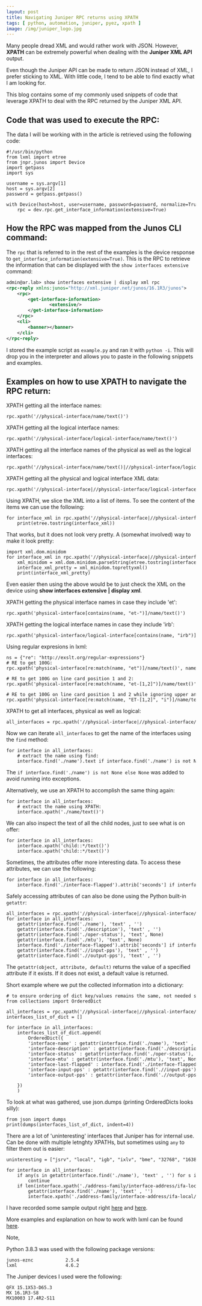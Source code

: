```yaml
---
layout: post
title: Navigating Juniper RPC returns using XPATH
tags: [ python, automation, juniper, pyez, xpath ]
image: /img/juniper_logo.jpg
---
```


Many people dread XML and would rather work with JSON. However, <b>XPATH</b> can be extremely powerful when dealing with the <b>Juniper XML API</b> output.

Even though the Juniper API can be made to return JSON instead of XML, I prefer sticking to XML. With little code, I tend to be able to find exactly what I am looking for.

This blog contains some of my commonly used snippets of code that leverage XPATH to deal with the RPC returned by the Juniper XML API.


## Code that was used to execute the RPC:

The data I will be working with in the article is retrieved using the following code:

<pre style="font-size:12px">
#!/usr/bin/python
from lxml import etree
from jnpr.junos import Device
import getpass
import sys

username = sys.argv[1]
host = sys.argv[2]
password = getpass.getpass()

with Device(host=host, user=username, password=password, normalize=True) as dev:                                  
    rpc = dev.rpc.get_interface_information(extensive=True)
</pre>

## How the RPC was mapped from the Junos CLI command:

The `rpc` that is referred to in the rest of the examples is the device response to `get_interface_information(extensive=True)`. This is the RPC to retrieve the information that can be displayed with the `show interfaces extensive` command:

```xml
admin@ar.lab> show interfaces extensive | display xml rpc 
<rpc-reply xmlns:junos="http://xml.juniper.net/junos/16.1R3/junos">
    <rpc>
        <get-interface-information>
                <extensive/>
        </get-interface-information>
    </rpc>
    <cli>
        <banner></banner>
    </cli>
</rpc-reply>
```

I stored the example script as `example.py` and ran it with `python -i`. This will drop you in the interpreter and allows you to paste in the following snippets and examples.

## Examples on how to use XPATH to navigate the RPC return:

XPATH getting all the interface names:
<pre style="font-size:12px">
rpc.xpath('//physical-interface/name/text()')
</pre>

XPATH getting all the logical interface names:
<pre style="font-size:12px">
rpc.xpath('//physical-interface/logical-interface/name/text()')
</pre>

XPATH getting all the interface names of the physical as well as the logical interfaces:
<pre style="font-size:12px">
rpc.xpath('//physical-interface/name/text()|//physical-interface/logical-interface/name/text()')
</pre>

XPATH getting all the physical and logical interface XML data:
<pre style="font-size:12px">
rpc.xpath('//physical-interface|//physical-interface/logical-interface')
</pre>

Using XPATH, we slice the XML into a list of items. To see the content of the items we can use the following:
<pre style="font-size:12px">
for interface_xml in rpc.xpath('//physical-interface|//physical-interface/logical-interface'):    
    print(etree.tostring(interface_xml))
</pre>

That works, but it does not look very pretty. A (somewhat involved) way to make it look pretty:
<pre style="font-size:12px">
import xml.dom.minidom
for interface_xml in rpc.xpath('//physical-interface|//physical-interface/logical-interface'):
    xml_minidom = xml.dom.minidom.parseString(etree.tostring(interface_xml))
    interface_xml_pretty = xml_minidom.toprettyxml()
    print(interface_xml_pretty)
</pre>

Even easier then using the above would be to just check the XML on the device using <b>show interfaces extensive | display xml</b>.

XPATH getting the physical interface names in case they include 'et':
<pre style="font-size:12px">
rpc.xpath('physical-interface[contains(name, "et-")]/name/text()')
</pre>

XPATH getting the logical interface names in case they include 'irb':
<pre style="font-size:12px">
rpc.xpath('physical-interface/logical-interface[contains(name, "irb")]/name/text()') 
</pre>

Using regular expresions in lxml:
<pre style="font-size:12px">
ns = {"re": "http://exslt.org/regular-expressions"}
# RE to get 100G:
rpc.xpath('physical-interface[re:match(name, "et")]/name/text()', namespaces=ns) 

# RE to get 100G on line card position 1 and 2:
rpc.xpath('physical-interface[re:match(name, "et-[1,2]")]/name/text()', namespaces=ns)

# RE to get 100G on line card position 1 and 2 while ignoring upper and lower case:
rpc.xpath('physical-interface[re:match(name, "ET-[1,2]", "i")]/name/text()', namespaces=ns)
</pre>

XPATH to get all interfaces, physical as well as logical:
<pre style="font-size:12px">
all_interfaces = rpc.xpath('//physical-interface|//physical-interface/logical-interface')
</pre>

Now we can iterate `all_interfaces` to get the name of the interfaces using the `find` method:
<pre style="font-size:12px">
for interface in all_interfaces:
    # extract the name using find:
    interface.find('./name').text if interface.find('./name') is not None else None
</pre>

The `if interface.find('./name') is not None else None` was added to avoid running into exceptions.

Alternatively, we use an XPATH to accomplish the same thing again:
<pre style="font-size:12px">
for interface in all_interfaces:
    # extract the name using XPATH:
    interface.xpath('./name/text()') 
</pre>

We can also inspect the text of all the child nodes, just to see what is on offer:
<pre style="font-size:12px">
for interface in all_interfaces:
    interface.xpath('child::*/text()')
    interface.xpath('child::*/text()')
</pre>

Sometimes, the attributes offer more interesting data. To access these attributes, we can use the following:
<pre style="font-size:12px">
for interface in all_interfaces:
    interface.find('./interface-flapped').attrib['seconds'] if interface.find('./interface-flapped') is not None else None
</pre>

Safely accessing attributes of can also be done using the Python built-in `getattr`:
<pre style="font-size:12px">
all_interfaces = rpc.xpath('//physical-interface|//physical-interface/logical-interface')
for interface in all_interfaces:
    getattr(interface.find('./name'), 'text' , '')
    getattr(interface.find('./description'), 'text' , '')    
    getattr(interface.find('./oper-status'), 'text', None)
    getattr(interface.find('./mtu'), 'text', None)
    interface.find('./interface-flapped').attrib['seconds'] if interface.find('./interface-flapped') is not None else None    
    getattr(interface.find('.//input-pps'), 'text' , '')
    getattr(interface.find('.//output-pps'), 'text' , '')
</pre>

The `getattr(object, attribute, default)` returns the value of a specified attribute if it exists. If it does not exist, a default value is returned.

Short example where we put the collected information into a dictionary:
<pre style="font-size:12px">
# to ensure ordering of dict key/values remains the same, not needed starting python 3.9
from collections import OrderedDict 

all_interfaces = rpc.xpath('//physical-interface|//physical-interface/logical-interface')
interfaces_list_of_dict = []

for interface in all_interfaces:
    interfaces_list_of_dict.append(
        OrderedDict({
        'interface-name' : getattr(interface.find('./name'), 'text' , ''),
        'interface-description' : getattr(interface.find('./description'), 'text' , ''),
        'interface-status' : getattr(interface.find('./oper-status'), 'text', None),
        'interface-mtu' : getattr(interface.find('./mtu'), 'text', None),
        'interface-last-flapped' : interface.find('./interface-flapped').attrib['seconds'] if interface.find('./interface-flapped') is not None else None,
        'interface-input-pps' : getattr(interface.find('.//input-pps'), 'text' , ''),
        'interface-output-pps' : getattr(interface.find('.//output-pps'), 'text' , ''),

    })
    )
</pre>

To look at what was gathered, use json.dumps (printing OrderedDicts looks silly):
<pre style="font-size:12px">
from json import dumps
print(dumps(interfaces_list_of_dict, indent=4))
</pre>

There are a lot of 'uninteresting' interfaces that Juniper has for internal use. Can be done with multiple letnghty XPATHs, but sometimes using `any` to filter them out is easier:
<pre style="font-size:12px">
uninteresting = ["jsrv", "local", "igb", "ixlv", "bme", "32768", "16384", "32767"]

for interface in all_interfaces:
    if any(s in getattr(interface.find('./name'), 'text' , '') for s in uninteresting):
        continue
    if len(interface.xpath('./address-family/interface-address/ifa-local/text()')):
        getattr(interface.find('./name'), 'text' , '')
        interface.xpath('./address-family/interface-address/ifa-local/text()')
</pre>

I have recorded some sample output right [here](https://github.com/saidvandeklundert/juniper/blob/master/xpath_examples.py) and [here](https://github.com/saidvandeklundert/juniper/blob/master/xpath_re_example.py).

More examples and explanation on how to work with lxml can be found [here](https://lxml.de/xpathxslt.html).

Note,

Python 3.8.3 was used with the following package versions:
```   
junos-eznc            2.5.4    
lxml                  4.6.2    
```

The Juniper devices I used were the following:

```
QFX 15.1X53-D65.3
MX 16.1R3-S8     
MX10003 17.4R2-S11
```